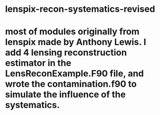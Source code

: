 # lenspix-recon-systematics-revised

# most of modules originally from lenspix made by Anthony Lewis. I add 4 lensing reconstruction estimator in the LensReconExample.F90 file, and wrote the contamination.f90 to simulate the influence of the systematics.
